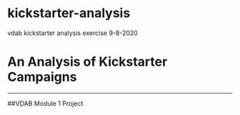 # kickstarter-analysis
vdab kickstarter analysis exercise 9-8-2020
# An Analysis of Kickstarter Campaigns
---
##VDAB Module 1 Project
